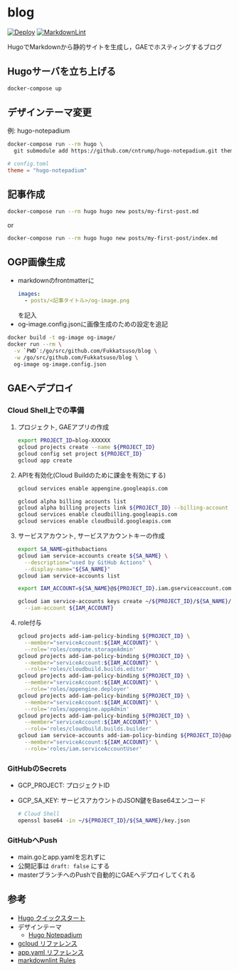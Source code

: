 # blog

[![Deploy](https://github.com/Fukkatsuso/blog/workflows/Deploy/badge.svg)](https://github.com/Fukkatsuso/blog/actions?query=workflow%3ADeploy)
[![MarkdownLint](https://github.com/Fukkatsuso/blog/workflows/MarkdownLint/badge.svg)](https://github.com/Fukkatsuso/blog/actions?query=workflow%3AMarkdownLint)

HugoでMarkdownから静的サイトを生成し，GAEでホスティングするブログ

## Hugoサーバを立ち上げる

```sh
docker-compose up
```

## デザインテーマ変更

例: hugo-notepadium

```sh
docker-compose run --rm hugo \
  git submodule add https://github.com/cntrump/hugo-notepadium.git themes/hugo-notepadium
```

```toml
# config.toml
theme = "hugo-notepadium"
```

## 記事作成

```sh
docker-compose run --rm hugo hugo new posts/my-first-post.md
```

or

```sh
docker-compose run --rm hugo hugo new posts/my-first-post/index.md
```

## OGP画像生成

- markdownのfrontmatterに
  ```yml
  images:
    - posts/<記事タイトル>/og-image.png
  ```
  を記入
- og-image.config.jsonに画像生成のための設定を追記

```sh
docker build -t og-image og-image/
docker run --rm \
  -v `PWD`:/go/src/github.com/Fukkatsuso/blog \
  -w /go/src/github.com/Fukkatsuso/blog \
  og-image og-image.config.json
```

## GAEへデプロイ

### Cloud Shell上での準備

1. プロジェクト, GAEアプリの作成

    ```sh
    export PROJECT_ID=blog-XXXXXX
    gcloud projects create --name ${PROJECT_ID}
    gcloud config set project ${PROJECT_ID}
    gcloud app create
    ```

1. APIを有効化(Cloud Buildのために課金を有効にする)

    ```sh
    gcloud services enable appengine.googleapis.com

    gcloud alpha billing accounts list
    gcloud alpha billing projects link ${PROJECT_ID} --billing-account YYYYYY-ZZZZZZ-AAAAAA
    gcloud services enable cloudbilling.googleapis.com
    gcloud services enable cloudbuild.googleapis.com
    ```

1. サービスアカウント, サービスアカウントキーの作成

    ```sh
    export SA_NAME=githubactions
    gcloud iam service-accounts create ${SA_NAME} \
      --description="used by GitHub Actions" \
      --display-name="${SA_NAME}"
    gcloud iam service-accounts list

    export IAM_ACCOUNT=${SA_NAME}@${PROJECT_ID}.iam.gserviceaccount.com

    gcloud iam service-accounts keys create ~/${PROJECT_ID}/${SA_NAME}/key.json \
      --iam-account ${IAM_ACCOUNT}
    ```

1. role付与

    ```sh
    gcloud projects add-iam-policy-binding ${PROJECT_ID} \
      --member="serviceAccount:${IAM_ACCOUNT}" \
      --role='roles/compute.storageAdmin'
    gcloud projects add-iam-policy-binding ${PROJECT_ID} \
      --member="serviceAccount:${IAM_ACCOUNT}" \
      --role='roles/cloudbuild.builds.editor'
    gcloud projects add-iam-policy-binding ${PROJECT_ID} \
      --member="serviceAccount:${IAM_ACCOUNT}" \
      --role='roles/appengine.deployer'
    gcloud projects add-iam-policy-binding ${PROJECT_ID} \
      --member="serviceAccount:${IAM_ACCOUNT}" \
      --role='roles/appengine.appAdmin'
    gcloud projects add-iam-policy-binding ${PROJECT_ID} \
      --member="serviceAccount:${IAM_ACCOUNT}" \
      --role='roles/cloudbuild.builds.builder'
    gcloud iam service-accounts add-iam-policy-binding ${PROJECT_ID}@appspot.gserviceaccount.com \
      --member="serviceAccount:${IAM_ACCOUNT}" \
      --role='roles/iam.serviceAccountUser'
    ```

### GitHubのSecrets

- GCP_PROJECT: プロジェクトID
- GCP_SA_KEY: サービスアカウントのJSON鍵をBase64エンコード

    ```sh
    # Cloud Shell
    openssl base64 -in ~/${PROJECT_ID}/${SA_NAME}/key.json
    ```

### GitHubへPush

- main.goとapp.yamlを忘れずに
- 公開記事は `draft: false` にする
- masterブランチへのPushで自動的にGAEへデプロイしてくれる

## 参考

- [Hugo クイックスタート](https://gohugo.io/getting-started/quick-start/)
- デザインテーマ
  - [Hugo Notepadium](https://themes.gohugo.io/hugo-notepadium/)
- [gcloud リファレンス](https://cloud.google.com/sdk/gcloud/reference?hl=ja)
- [app.yaml リファレンス](https://cloud.google.com/appengine/docs/standard/go/config/appref?hl=ja)
- [markdownlint Rules](https://github.com/DavidAnson/markdownlint/blob/main/doc/Rules.md)
